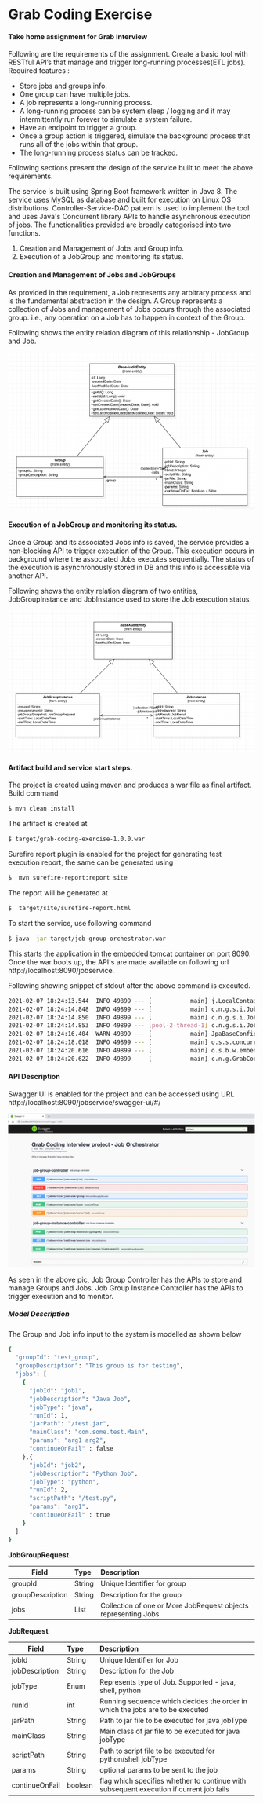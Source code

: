 # Grab Coding Exercise
#### Take home assignment for Grab interview
Following are the requirements of the assignment.
Create a basic tool with RESTful API’s that manage and trigger long-running processes(ETL jobs).
Required features : 
- Store jobs and groups info. 
- One group can have multiple jobs. 
- A job represents a long-running process.
- A long-running process can be system sleep / logging and it may intermittently run forever to simulate a system failure.
- Have an endpoint to trigger a group.
- Once a group action is triggered, simulate the background process that runs all of the jobs within that group.
- The long-running process status can be tracked.

Following sections present the design of the service built to meet the above requirements.

The service is built using Spring Boot framework written in Java 8. The service uses MySQL as database and built for execution on Linux OS distributions.
Controller-Service-DAO pattern is used to implement the tool and uses Java's Concurrent library APIs to handle asynchronous execution of jobs. The functionalities provided are broadly categorised into two functions.
1. Creation and Management of Jobs and Group info. 
2. Execution of a JobGroup and monitoring its status.

#### Creation and Management of Jobs and JobGroups

As provided in the requirement, a Job represents any arbitrary process and is the fundamental abstraction in the design. A Group represents a collection of Jobs and management of Jobs occurs through the associated group. i.e., any operation on a Job has to happen in context of the Group.

Following shows the entity relation diagram of this relationship - JobGroup and Job.

  <p align="center">
      <img src="docs/Group-Job_ER.png" alt="Pages"/>
  </p>

#### Execution of a JobGroup and monitoring its status.
Once a Group and its associated Jobs info is saved, the service provides a non-blocking API to trigger execution of the Group. This execution occurs in background where the associated Jobs executes sequentially. The status of the execution is asynchronously stored in DB and this info is accessible via another API.

Following shows the entity relation diagram of two entities, JobGroupInstance and JobInstance used to store the Job execution status.
<p align="center">
     <img src="docs/Group-Job_Instance_ER.png" alt="Pages"/>
</p>

#### Artifact build and service start steps.
The project is created using maven and produces a war file as final artifact. 
Build command
```sh
$ mvn clean install
```
The artifact is created at
```sh
$ target/grab-coding-exercise-1.0.0.war
```
Surefire report plugin is enabled for the project for generating test execution report, the same can be generated using
 ```sh
 $  mvn surefire-report:report site
 ```
 The report will be generated at 
  ```sh
  $  target/site/surefire-report.html
  ```

To start the service, use following command
```sh
$ java -jar target/job-group-orchestrator.war
```
This starts the application in the embedded tomcat container on port 8090. Once the war boots up, the API's are made available on following url http://localhost:8090/jobservice.

Following showing snippet of stdout after the above command is executed.
```sh
2021-02-07 18:24:13.544  INFO 49899 --- [           main] j.LocalContainerEntityManagerFactoryBean : Initialized JPA EntityManagerFactory for persistence unit 'default'
2021-02-07 18:24:14.848  INFO 49899 --- [           main] c.n.g.s.i.JobGroupInstanceServiceImpl    : Creating executor service with 3 executor threads
2021-02-07 18:24:14.850  INFO 49899 --- [           main] c.n.g.s.i.JobGroupInstanceServiceImpl    : Setting up job tracker map clean up daemon
2021-02-07 18:24:14.853  INFO 49899 --- [pool-2-thread-1] c.n.g.s.i.JobGroupInstanceServiceImpl    : Removing following jobs instance from tracker 
2021-02-07 18:24:16.404  WARN 49899 --- [           main] JpaBaseConfiguration$JpaWebConfiguration : spring.jpa.open-in-view is enabled by default. Therefore, database queries may be performed during view rendering. Explicitly configure spring.jpa.open-in-view to disable this warning
2021-02-07 18:24:18.018  INFO 49899 --- [           main] o.s.s.concurrent.ThreadPoolTaskExecutor  : Initializing ExecutorService 'applicationTaskExecutor'
2021-02-07 18:24:20.616  INFO 49899 --- [           main] o.s.b.w.embedded.tomcat.TomcatWebServer  : Tomcat started on port(s): 8090 (http) with context path '/jobservice'
2021-02-07 18:24:20.622  INFO 49899 --- [           main] c.n.g.GrabCodingExerciseApplication      : Started GrabCodingExerciseApplication in 19.409 seconds (JVM running for 20.213)

```

#### API Description
Swagger UI is enabled for the project and can be accessed using URL http://localhost:8090/jobservice/swagger-ui/#/
<p align="center">
     <img src="docs/Swagger_ui.png" alt="Pages"/>
</p>
As seen in the above pic, Job Group Controller has the APIs to store and manage Groups and Jobs. Job Group Instance Controller has the APIs to trigger execution and to monitor.

##### Model Description

The Group and Job info input to the system is modelled as shown below

```sh
{
  "groupId": "test_group",
  "groupDescription": "This group is for testing",
  "jobs": [
    {
      "jobId": "job1",
      "jobDescription": "Java Job",
      "jobType": "java",
      "runId": 1,
      "jarPath": "/test.jar",
      "mainClass": "com.some.test.Main",
      "params": "arg1 arg2",
      "continueOnFail" : false
    },{
      "jobId": "job2",
      "jobDescription": "Python Job",
      "jobType": "python",
      "runId": 2,
      "scriptPath": "/test.py",
      "params": "arg1",
      "continueOnFail" : true
    }
  ]
}
```
<b>JobGroupRequest</b>

 | Field         | Type          | Description  |
 | ------------- |:------------- | :-----|
 | groupId      | String          | Unique Identifier for group |
 | groupDescription | String      |   Description for the group |
 | jobs | List      |    Collection of one or More JobRequest objects representing Jobs |
 
 
 <b>JobRequest</b>
 
 | Field         | Type          | Description  |
  | ------------- |:------------- | :-----|
  | jobId      | String          | Unique Identifier for Job |
  | jobDescription | String      |   Description for the Job |
  | jobType | Enum      |    Represents type of Job. Supported - java, shell, python |
  | runId | int      |    Running sequence which decides the order in which the jobs are to be executed |
  | jarPath | String      |    Path to jar file to be executed for java jobType |
  | mainClass | String      |    Main class of jar file to be executed for java jobType |
  | scriptPath | String      |    Path to script file to be executed for python/shell jobType |
  | params | String      |    optional params to be sent to the job |
  | continueOnFail | boolean      |    flag which specifies whether to continue with subsequent execution if current job fails |
  
 
  
   